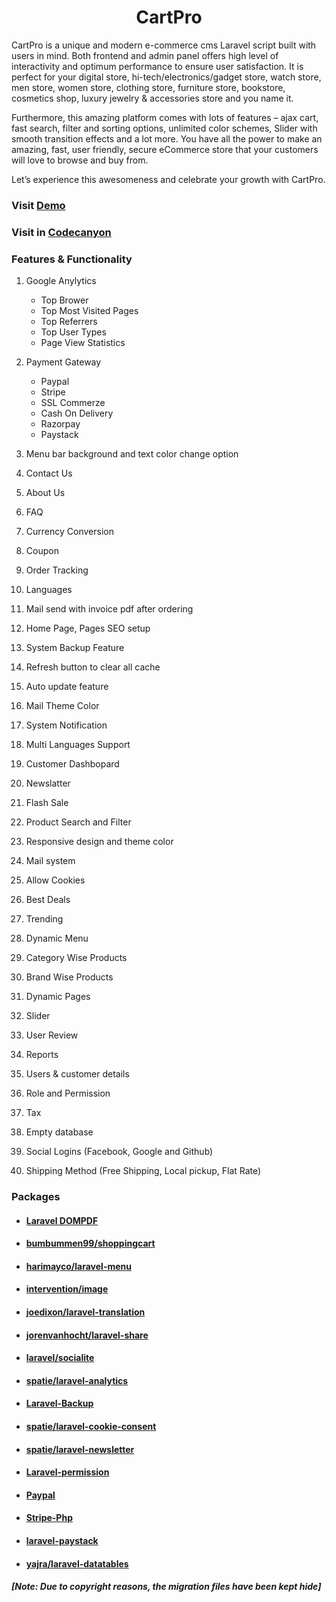 <div align='center'>

# CartPro
</div>

CartPro is a unique and modern e-commerce cms Laravel script built with users in mind. Both frontend and admin panel offers high level of interactivity and optimum performance to ensure user satisfaction. It is perfect for your digital store, hi-tech/electronics/gadget store, watch store, men store, women store, clothing store, furniture store, bookstore, cosmetics shop, luxury jewelry & accessories store and you name it.

Furthermore, this amazing platform comes with lots of features – ajax cart, fast search, filter and sorting options, unlimited color schemes, Slider with smooth transition effects and a lot more. You have all the power to make an amazing, fast, user friendly, secure eCommerce store that your customers will love to browse and buy from.

Let’s experience this awesomeness and celebrate your growth with CartPro.

### Visit [Demo](http://cartproshop.com/demo)

### Visit in [Codecanyon](https://codecanyon.net/item/cartpro-ecommerce-multipurpose-laravel-ecommerce-cms/36768394)



### Features & Functionality
1. Google Anylytics
    - Top Brower
    - Top Most Visited Pages
    - Top Referrers
    - Top User Types
    - Page View Statistics

2. Payment Gateway 
    - Paypal
    - Stripe
    - SSL Commerze
    - Cash On Delivery
    - Razorpay
    - Paystack
    
3. Menu bar background and text color change option
4. Contact Us
5. About Us
6. FAQ
7. Currency Conversion
8. Coupon
9. Order Tracking
10. Languages
11. Mail send with invoice pdf after ordering
12. Home Page, Pages SEO setup
13. System Backup Feature
14. Refresh button to clear all cache
15. Auto update feature
16. Mail Theme Color
17. System Notification
18. Multi Languages Support 
19. Customer Dashbopard
20. Newslatter
21. Flash Sale
22. Product Search and Filter
23. Responsive design and theme color
24. Mail system
25. Allow Cookies
26. Best Deals
27. Trending
28. Dynamic Menu
29. Category Wise Products
30. Brand Wise Products
31. Dynamic Pages
32. Slider
33. User Review
34. Reports
35. Users & customer details
36. Role and Permission
37. Tax
38. Empty database
39. Social Logins (Facebook, Google and Github)
40. Shipping Method (Free Shipping, Local pickup, Flat Rate)


### Packages
- #### [Laravel DOMPDF](https://github.com/barryvdh/laravel-dompdf)


- #### [bumbummen99/shoppingcart](https://packagist.org/packages/bumbummen99/shoppingcart)

- #### [harimayco/laravel-menu](https://packagist.org/packages/harimayco/laravel-menu)

- #### [intervention/image](https://image.intervention.io/v2)

- #### [joedixon/laravel-translation](https://github.com/joedixon/laravel-translation)

- #### [jorenvanhocht/laravel-share](https://packagist.org/packages/jorenvanhocht/laravel-share)

- #### [laravel/socialite](https://packagist.org/packages/laravel/socialite)

- #### [spatie/laravel-analytics](https://github.com/spatie/laravel-analytics)

- #### [Laravel-Backup](https://spatie.be/docs/laravel-backup/v8/introduction)

- #### [spatie/laravel-cookie-consent](https://github.com/spatie/laravel-cookie-consent)

- #### [spatie/laravel-newsletter](https://github.com/spatie/laravel-newsletter)

- #### [Laravel-permission](https://spatie.be/docs/laravel-permission/v5/introduction)

- #### [Paypal](https://github.com/srmklive/laravel-paypal)

- #### [Stripe-Php](https://github.com/stripe/stripe-php)

- #### [laravel-paystack](https://github.com/unicodeveloper/laravel-paystack)

- #### [yajra/laravel-datatables](https://yajrabox.com/docs/laravel-datatables/master/installation)


##### <p>[Note:  Due to copyright reasons, the migration files have been kept hide]</p>

